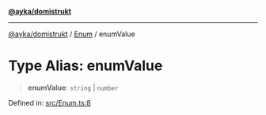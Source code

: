 [**@ayka/domistrukt**](../../../README.md)

***

[@ayka/domistrukt](../../../globals.md) / [Enum](../README.md) / enumValue

# Type Alias: enumValue

> **enumValue**: `string` \| `number`

Defined in: [src/Enum.ts:8](https://github.com/AndreyMork/domistrukt/blob/d336ce883f586949cec0ae80ccb1b178d7aa8196/src/Enum.ts#L8)
